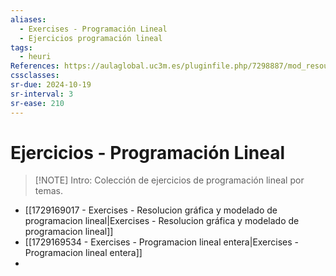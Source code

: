 ```yaml
---
aliases:
  - Exercises - Programación Lineal
  - Ejercicios programación lineal
tags:
  - heuri
References: https://aulaglobal.uc3m.es/pluginfile.php/7298887/mod_resource/content/2/enunciados_representacion_lp.pdf
cssclasses: 
sr-due: 2024-10-19
sr-interval: 3
sr-ease: 210
---
```

# Ejercicios - Programación Lineal

> [!NOTE] Intro: 
> Colección de ejercicios de programación lineal por temas.

+ [[1729169017 - Exercises - Resolucion gráfica y modelado de programacion lineal|Exercises - Resolucion gráfica y modelado de programacion lineal]]
+ [[1729169534 - Exercises - Programacion lineal entera|Exercises - Programacion lineal entera]]
+ 

